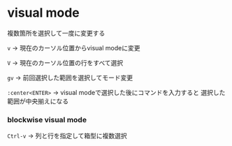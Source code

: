 # visual mode

複数箇所を選択して一度に変更する

`v` -> 現在のカーソル位置からvisual modeに変更

`V` -> 現在のカーソル位置の行をすべて選択

`gv` -> 前回選択した範囲を選択してモード変更

`:center<ENTER>` -> visual modeで選択した後にコマンドを入力すると
選択した範囲が中央揃えになる

### blockwise visual mode

`Ctrl-v` -> 列と行を指定して箱型に複数選択


